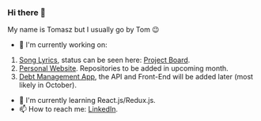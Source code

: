 ### Hi there 👋

My name is Tomasz but I usually go by Tom 😉

- 🔭 I'm currently working on:
1. [Song Lyrics](https://github.com/TomaszKandula/SongLyrics), status can be seen here: [Project Board](https://github.com/users/TomaszKandula/projects/6).
1. [Personal Website](https://github.com/users/TomaszKandula/projects/7). Repositories to be added in upcoming month.
1. [Debt Management App](https://github.com/users/TomaszKandula/projects/8), the API and Front-End will be added later (most likely in October).
- 🌱 I'm currently learning React.js/Redux.js.
- 📫 How to reach me: [LinkedIn](https://www.linkedin.com/in/tomaszkandula/).
